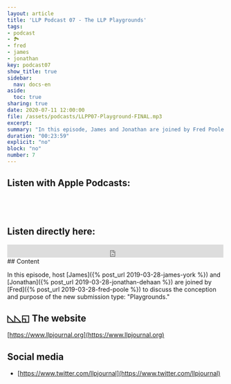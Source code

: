 ```yaml
---
layout: article
title: 'LLP Podcast 07 - The LLP Playgrounds'
tags:
- podcast
- 🏞
- fred
- james
- jonathan
key: podcast07
show_title: true
sidebar:
  nav: docs-en
aside:
  toc: true
sharing: true
date: 2020-07-11 12:00:00
file: /assets/podcasts/LLPP07-Playground-FINAL.mp3
excerpt: 
summary: "In this episode, James and Jonathan are joined by Fred Poole to discuss the new submission type: 'Playground items.' Do you have something that you'd like to share with others? Find out how to submit at https://www.llpjournal.org/2018/01/02/submission-guidelines.html#-playground-items-easy-mode" 
duration: "00:23:59"
explicit: "no"
block: "no"
number: 7
---
```


## Listen with Apple Podcasts:

<a href="https://podcasts.apple.com/jp/podcast/ludic-language-pedagogy/id1480071532" style="display:inline-block;overflow:hidden;background:url(https://linkmaker.itunes.apple.com/en-us/badge-lrg.svg?releaseDate=2020-02-27T00:00:00Z&kind=podcast&bubble=apple_music) no-repeat;width:165px;height:40px;"></a>


## Listen directly here:

<iframe src="https://archive.org/embed/llpp-07-playgrounds" width="500" height="30" frameborder="0" webkitallowfullscreen="true" mozallowfullscreen="true" allowfullscreen></iframe>
## Content

In this episode, host [James]({% post_url 2019-03-28-james-york %}) and [Jonathan]({% post_url 2019-03-28-jonathan-dehaan %}) are joined by [Fred]({% post_url 2019-03-28-fred-poole %}) to discuss the conception and purpose of the new submission type: "Playgrounds."

## ◺◺◱ The website

[https://www.llpjournal.org](https://www.llpjournal.org)

## Social media

- [https://www.twitter.com/llpjournal](https://www.twitter.com/llpjournal)